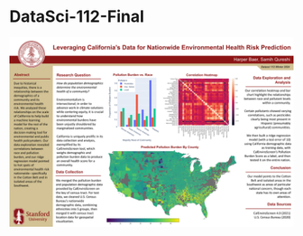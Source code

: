 # DataSci-112-Final
 
![Final Project Poster](https://github.com/samihsq/DataSci-112-Final/blob/main/DATASCI%20112%20Project%20Poster%20Harper%2BSamih.png)
